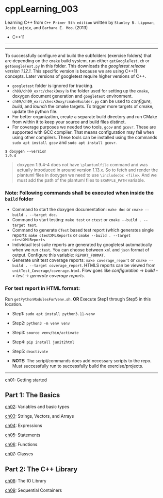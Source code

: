 # cppLearning_003

Learning C++ from `C++ Primer 5th edition` written by `Stanley B. Lippman`, `Josée Lajoie`, and
`Barbara E. Moo`. (2013)

- C++11

---
---

To successfully configure and build the subfolders (exercise folders) that are depending on
the `cmake` build system, run either `getGoogleTest.ch` or `getGoogleTest.py` in this folder. 
This downloads the *googletest release version 1.12.1*. This specific version is because we are 
using C++11 concepts. Later versions of googletest require higher versions of C++.

- `googletest` folder is ignored for tracking.
- `ch09/ch09_exrc/checkDoxy` is the folder used for setting up the `cmake`, doxygen document generation and `googletest` environment.
- `ch09/ch09_exrc/checkDoxy/cmakeBuilder.py` can be used to *configure*, *build*, and *launch* the cmake targets. To trigger more targets of cmake, update the python file.
- For better organization, create a separate build directory and run CMake from within it to keep your source and build files distinct.
- For coverage purposes we needed two tools, `gcov` and `gcovr`. These are supported with GCC compiler. That means configuration may fail when using other compilers. These tools can be installed using the commands `sudo apt install gcov` and `sudo apt install gcovr`.

```console
$ doxygen --version
1.9.4
```

> doxygen 1.9.4-4 does not have `\plantumlfile` command and was actually introduced in around version 1.13.x. So to fetch and render the plantuml files in doxygen we need to use `\includedoc <file>`. And we must add the path of the plantuml files to `EXAMPLE_PATH` variable.

### **Note: Following commands shall be executed when inside the `build` folder**
- Command to start the doxygen documentation: `make doc` or `cmake --build . --target doc`.
- Command to start testing: `make test` or `ctest` or `cmake --build . --target test`.
- Command to generate `CTest` based test report (which generates single report): `make ctestXMLReports` or `cmake --build . --target ctestXMLReports`
- Individual test suite reports are generated by googletest automatically when we run `ctest`. You can choose between `xml` and `json` format of output. Configure this variable: `REPORT_FORMAT`.
- Generate unit test coverage reports: `make coverage_report` or `cmake --build . --target coverage_report`. HTMLS reports can be viewed from `unitTest_Coverage/coverage.html`. Flow goes like *configuration* -> *build* -> *test* -> *generate coverage reports*.

### **For test report in HTML format:**

Run `getPythonModulesForVenv.sh`. **OR** Execute Step1 through Step5 in this location.

- Step1: `sudo apt install python3.11-venv`
- Step2: `python3 -m venv venv`
- Step3: `source venv/bin/activate`
- Step4: `pip install junit2html`
- Step5: `deactivate`

- **NOTE:** The script/commands does add necessary scripts to the repo. Must successfully run to successfully build the exercise/projects. 

---

[ch01](./ch01/): Getting started

## Part 1: The Basics

[ch02](./ch02/): Variables and basic types

[ch03](./ch03/): Strings, Vectors, and Arrays

[ch04](./ch04/): Expressions

[ch05](./ch05/): Statements

[ch06](./ch06/): Functions

[ch07](./ch07/): Classes

## Part 2: The C++ Library

[ch08](./ch08/): The IO Library

[ch09](./ch09/): Sequential Containers